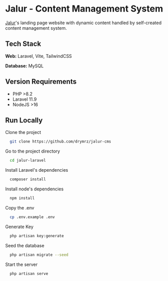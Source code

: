 # Jalur - Content Management System

[Jalur](https://apps.apple.com/id/app/jalur-salah-on-the-go/id6470788874)'s landing page website with dynamic content handled by self-created content management system.

## Tech Stack

**Web:** Laravel, Vite, TailwindCSS

**Database:** MySQL

## Version Requirements

-   PHP >8.2
-   Laravel 11.9
-   NodeJS >16

## Run Locally

Clone the project

```bash
  git clone https://github.com/drymrz/jalur-cms
```

Go to the project directory

```bash
  cd jalur-laravel
```

Install Laravel's dependencies

```bash
  composer install
```

Install node's dependencies

```bash
  npm install
```

Copy the .env

```bash
  cp .env.example .env
```

Generate Key

```bash
  php artisan key:generate
```

Seed the database

```bash
  php artisan migrate --seed
```

Start the server

```bash
  php artisan serve
```

